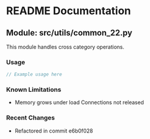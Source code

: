 # README Documentation

## Module: src/utils/common_22.py

This module handles cross category operations.

### Usage

```java
// Example usage here
```

### Known Limitations

- Memory grows under load Connections not released

### Recent Changes

- Refactored in commit e6b0f028
